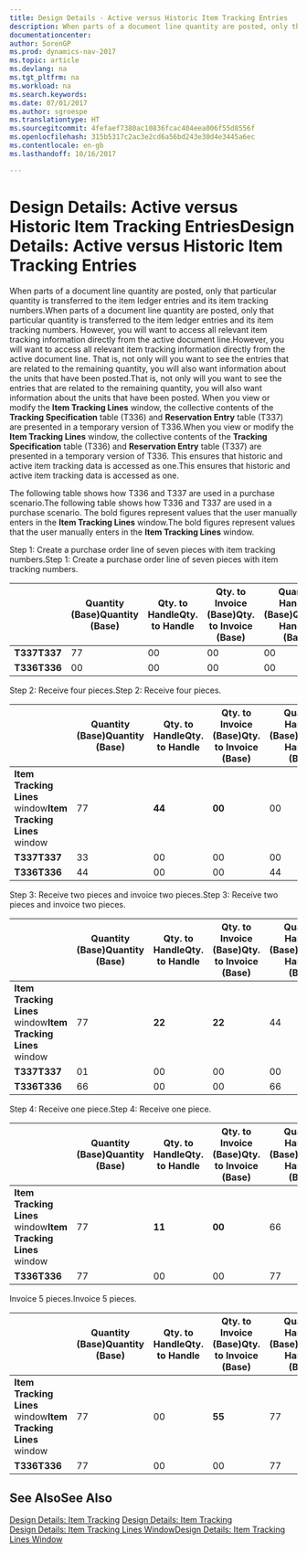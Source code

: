 ```yaml
---
title: Design Details - Active versus Historic Item Tracking Entries
description: When parts of a document line quantity are posted, only that particular quantity is transferred to the item ledger entries and its item tracking numbers. However, you will want to access all relevant item tracking information directly from the active document line. That is, not only will you want to see the entries that are related to the remaining quantity, you will also want information about the units that have been posted. When you view or modify the **Item Tracking Lines** window, the collective contents of the **Tracking Specification** table (T336) and **Reservation Entry** table (T337) are presented in a temporary version of T336. This ensures that historic and active item tracking data is accessed as one.
documentationcenter: 
author: SorenGP
ms.prod: dynamics-nav-2017
ms.topic: article
ms.devlang: na
ms.tgt_pltfrm: na
ms.workload: na
ms.search.keywords: 
ms.date: 07/01/2017
ms.author: sgroespe
ms.translationtype: HT
ms.sourcegitcommit: 4fefaef7380ac10836fcac404eea006f55d8556f
ms.openlocfilehash: 315b5317c2ac3e2cd6a56bd243e30d4e3445a6ec
ms.contentlocale: en-gb
ms.lasthandoff: 10/16/2017

---
```

# <a name="design-details-active-versus-historic-item-tracking-entries"></a><span data-ttu-id="40e67-107">Design Details: Active versus Historic Item Tracking Entries</span><span class="sxs-lookup"><span data-stu-id="40e67-107">Design Details: Active versus Historic Item Tracking Entries</span></span>
<span data-ttu-id="40e67-108">When parts of a document line quantity are posted, only that particular quantity is transferred to the item ledger entries and its item tracking numbers.</span><span class="sxs-lookup"><span data-stu-id="40e67-108">When parts of a document line quantity are posted, only that particular quantity is transferred to the item ledger entries and its item tracking numbers.</span></span> <span data-ttu-id="40e67-109">However, you will want to access all relevant item tracking information directly from the active document line.</span><span class="sxs-lookup"><span data-stu-id="40e67-109">However, you will want to access all relevant item tracking information directly from the active document line.</span></span> <span data-ttu-id="40e67-110">That is, not only will you want to see the entries that are related to the remaining quantity, you will also want information about the units that have been posted.</span><span class="sxs-lookup"><span data-stu-id="40e67-110">That is, not only will you want to see the entries that are related to the remaining quantity, you will also want information about the units that have been posted.</span></span> <span data-ttu-id="40e67-111">When you view or modify the **Item Tracking Lines** window, the collective contents of the **Tracking Specification** table (T336) and **Reservation Entry** table (T337) are presented in a temporary version of T336.</span><span class="sxs-lookup"><span data-stu-id="40e67-111">When you view or modify the **Item Tracking Lines** window, the collective contents of the **Tracking Specification** table (T336) and **Reservation Entry** table (T337) are presented in a temporary version of T336.</span></span> <span data-ttu-id="40e67-112">This ensures that historic and active item tracking data is accessed as one.</span><span class="sxs-lookup"><span data-stu-id="40e67-112">This ensures that historic and active item tracking data is accessed as one.</span></span>  

 <span data-ttu-id="40e67-113">The following table shows how T336 and T337 are used in a purchase scenario.</span><span class="sxs-lookup"><span data-stu-id="40e67-113">The following table shows how T336 and T337 are used in a purchase scenario.</span></span> <span data-ttu-id="40e67-114">The bold figures represent values that the user manually enters in the **Item Tracking Lines** window.</span><span class="sxs-lookup"><span data-stu-id="40e67-114">The bold figures represent values that the user manually enters in the **Item Tracking Lines** window.</span></span>  

 <span data-ttu-id="40e67-115">Step 1: Create a purchase order line of seven pieces with item tracking numbers.</span><span class="sxs-lookup"><span data-stu-id="40e67-115">Step 1: Create a purchase order line of seven pieces with item tracking numbers.</span></span>  

||<span data-ttu-id="40e67-116">**Quantity (Base)**</span><span class="sxs-lookup"><span data-stu-id="40e67-116">**Quantity (Base)**</span></span>|<span data-ttu-id="40e67-117">**Qty. to Handle**</span><span class="sxs-lookup"><span data-stu-id="40e67-117">**Qty. to Handle**</span></span>|<span data-ttu-id="40e67-118">**Qty. to Invoice (Base)**</span><span class="sxs-lookup"><span data-stu-id="40e67-118">**Qty. to Invoice (Base)**</span></span>|<span data-ttu-id="40e67-119">**Quantity Handled (Base)**</span><span class="sxs-lookup"><span data-stu-id="40e67-119">**Quantity Handled (Base)**</span></span>|<span data-ttu-id="40e67-120">**Quantity Invoiced (Base)**</span><span class="sxs-lookup"><span data-stu-id="40e67-120">**Quantity Invoiced (Base)**</span></span>|  
|-|----------------------------------------------|--------------------------------------------|------------------------------------------------------|-------------------------------------------------------|--------------------------------------------------------|  
|<span data-ttu-id="40e67-121">**T337**</span><span class="sxs-lookup"><span data-stu-id="40e67-121">**T337**</span></span>|<span data-ttu-id="40e67-122">7</span><span class="sxs-lookup"><span data-stu-id="40e67-122">7</span></span>|<span data-ttu-id="40e67-123">0</span><span class="sxs-lookup"><span data-stu-id="40e67-123">0</span></span>|<span data-ttu-id="40e67-124">0</span><span class="sxs-lookup"><span data-stu-id="40e67-124">0</span></span>|<span data-ttu-id="40e67-125">0</span><span class="sxs-lookup"><span data-stu-id="40e67-125">0</span></span>|<span data-ttu-id="40e67-126">0</span><span class="sxs-lookup"><span data-stu-id="40e67-126">0</span></span>|  
|<span data-ttu-id="40e67-127">**T336**</span><span class="sxs-lookup"><span data-stu-id="40e67-127">**T336**</span></span>|<span data-ttu-id="40e67-128">0</span><span class="sxs-lookup"><span data-stu-id="40e67-128">0</span></span>|<span data-ttu-id="40e67-129">0</span><span class="sxs-lookup"><span data-stu-id="40e67-129">0</span></span>|<span data-ttu-id="40e67-130">0</span><span class="sxs-lookup"><span data-stu-id="40e67-130">0</span></span>|<span data-ttu-id="40e67-131">0</span><span class="sxs-lookup"><span data-stu-id="40e67-131">0</span></span>|<span data-ttu-id="40e67-132">0</span><span class="sxs-lookup"><span data-stu-id="40e67-132">0</span></span>|  

 <span data-ttu-id="40e67-133">Step 2: Receive four pieces.</span><span class="sxs-lookup"><span data-stu-id="40e67-133">Step 2: Receive four pieces.</span></span>  

||<span data-ttu-id="40e67-134">**Quantity (Base)**</span><span class="sxs-lookup"><span data-stu-id="40e67-134">**Quantity (Base)**</span></span>|<span data-ttu-id="40e67-135">**Qty. to Handle**</span><span class="sxs-lookup"><span data-stu-id="40e67-135">**Qty. to Handle**</span></span>|<span data-ttu-id="40e67-136">**Qty. to Invoice (Base)**</span><span class="sxs-lookup"><span data-stu-id="40e67-136">**Qty. to Invoice (Base)**</span></span>|<span data-ttu-id="40e67-137">**Quantity Handled (Base)**</span><span class="sxs-lookup"><span data-stu-id="40e67-137">**Quantity Handled (Base)**</span></span>|<span data-ttu-id="40e67-138">**Quantity Invoiced (Base)**</span><span class="sxs-lookup"><span data-stu-id="40e67-138">**Quantity Invoiced (Base)**</span></span>|  
|-|----------------------------------------------|--------------------------------------------|------------------------------------------------------|-------------------------------------------------------|--------------------------------------------------------|  
|<span data-ttu-id="40e67-139">**Item Tracking Lines** window</span><span class="sxs-lookup"><span data-stu-id="40e67-139">**Item Tracking Lines** window</span></span>|<span data-ttu-id="40e67-140">7</span><span class="sxs-lookup"><span data-stu-id="40e67-140">7</span></span>|<span data-ttu-id="40e67-141">**4**</span><span class="sxs-lookup"><span data-stu-id="40e67-141">**4**</span></span>|<span data-ttu-id="40e67-142">**0**</span><span class="sxs-lookup"><span data-stu-id="40e67-142">**0**</span></span>|<span data-ttu-id="40e67-143">0</span><span class="sxs-lookup"><span data-stu-id="40e67-143">0</span></span>|<span data-ttu-id="40e67-144">0</span><span class="sxs-lookup"><span data-stu-id="40e67-144">0</span></span>|  
|<span data-ttu-id="40e67-145">**T337**</span><span class="sxs-lookup"><span data-stu-id="40e67-145">**T337**</span></span>|<span data-ttu-id="40e67-146">3</span><span class="sxs-lookup"><span data-stu-id="40e67-146">3</span></span>|<span data-ttu-id="40e67-147">0</span><span class="sxs-lookup"><span data-stu-id="40e67-147">0</span></span>|<span data-ttu-id="40e67-148">0</span><span class="sxs-lookup"><span data-stu-id="40e67-148">0</span></span>|<span data-ttu-id="40e67-149">0</span><span class="sxs-lookup"><span data-stu-id="40e67-149">0</span></span>|<span data-ttu-id="40e67-150">0</span><span class="sxs-lookup"><span data-stu-id="40e67-150">0</span></span>|  
|<span data-ttu-id="40e67-151">**T336**</span><span class="sxs-lookup"><span data-stu-id="40e67-151">**T336**</span></span>|<span data-ttu-id="40e67-152">4</span><span class="sxs-lookup"><span data-stu-id="40e67-152">4</span></span>|<span data-ttu-id="40e67-153">0</span><span class="sxs-lookup"><span data-stu-id="40e67-153">0</span></span>|<span data-ttu-id="40e67-154">0</span><span class="sxs-lookup"><span data-stu-id="40e67-154">0</span></span>|<span data-ttu-id="40e67-155">4</span><span class="sxs-lookup"><span data-stu-id="40e67-155">4</span></span>|<span data-ttu-id="40e67-156">0</span><span class="sxs-lookup"><span data-stu-id="40e67-156">0</span></span>|  

 <span data-ttu-id="40e67-157">Step 3: Receive two pieces and invoice two pieces.</span><span class="sxs-lookup"><span data-stu-id="40e67-157">Step 3: Receive two pieces and invoice two pieces.</span></span>  

||<span data-ttu-id="40e67-158">**Quantity (Base)**</span><span class="sxs-lookup"><span data-stu-id="40e67-158">**Quantity (Base)**</span></span>|<span data-ttu-id="40e67-159">**Qty. to Handle**</span><span class="sxs-lookup"><span data-stu-id="40e67-159">**Qty. to Handle**</span></span>|<span data-ttu-id="40e67-160">**Qty. to Invoice (Base)**</span><span class="sxs-lookup"><span data-stu-id="40e67-160">**Qty. to Invoice (Base)**</span></span>|<span data-ttu-id="40e67-161">**Quantity Handled (Base)**</span><span class="sxs-lookup"><span data-stu-id="40e67-161">**Quantity Handled (Base)**</span></span>|<span data-ttu-id="40e67-162">**Quantity Invoiced (Base)**</span><span class="sxs-lookup"><span data-stu-id="40e67-162">**Quantity Invoiced (Base)**</span></span>|  
|-|----------------------------------------------|--------------------------------------------|------------------------------------------------------|-------------------------------------------------------|--------------------------------------------------------|  
|<span data-ttu-id="40e67-163">**Item Tracking Lines** window</span><span class="sxs-lookup"><span data-stu-id="40e67-163">**Item Tracking Lines** window</span></span>|<span data-ttu-id="40e67-164">7</span><span class="sxs-lookup"><span data-stu-id="40e67-164">7</span></span>|<span data-ttu-id="40e67-165">**2**</span><span class="sxs-lookup"><span data-stu-id="40e67-165">**2**</span></span>|<span data-ttu-id="40e67-166">**2**</span><span class="sxs-lookup"><span data-stu-id="40e67-166">**2**</span></span>|<span data-ttu-id="40e67-167">4</span><span class="sxs-lookup"><span data-stu-id="40e67-167">4</span></span>|<span data-ttu-id="40e67-168">0</span><span class="sxs-lookup"><span data-stu-id="40e67-168">0</span></span>|  
|<span data-ttu-id="40e67-169">**T337**</span><span class="sxs-lookup"><span data-stu-id="40e67-169">**T337**</span></span>|<span data-ttu-id="40e67-170">0</span><span class="sxs-lookup"><span data-stu-id="40e67-170">1</span></span>|<span data-ttu-id="40e67-171">0</span><span class="sxs-lookup"><span data-stu-id="40e67-171">0</span></span>|<span data-ttu-id="40e67-172">0</span><span class="sxs-lookup"><span data-stu-id="40e67-172">0</span></span>|<span data-ttu-id="40e67-173">0</span><span class="sxs-lookup"><span data-stu-id="40e67-173">0</span></span>|<span data-ttu-id="40e67-174">0</span><span class="sxs-lookup"><span data-stu-id="40e67-174">0</span></span>|  
|<span data-ttu-id="40e67-175">**T336**</span><span class="sxs-lookup"><span data-stu-id="40e67-175">**T336**</span></span>|<span data-ttu-id="40e67-176">6</span><span class="sxs-lookup"><span data-stu-id="40e67-176">6</span></span>|<span data-ttu-id="40e67-177">0</span><span class="sxs-lookup"><span data-stu-id="40e67-177">0</span></span>|<span data-ttu-id="40e67-178">0</span><span class="sxs-lookup"><span data-stu-id="40e67-178">0</span></span>|<span data-ttu-id="40e67-179">6</span><span class="sxs-lookup"><span data-stu-id="40e67-179">6</span></span>|<span data-ttu-id="40e67-180">2</span><span class="sxs-lookup"><span data-stu-id="40e67-180">2</span></span>|  

 <span data-ttu-id="40e67-181">Step 4: Receive one piece.</span><span class="sxs-lookup"><span data-stu-id="40e67-181">Step 4: Receive one piece.</span></span>  

||<span data-ttu-id="40e67-182">**Quantity (Base)**</span><span class="sxs-lookup"><span data-stu-id="40e67-182">**Quantity (Base)**</span></span>|<span data-ttu-id="40e67-183">**Qty. to Handle**</span><span class="sxs-lookup"><span data-stu-id="40e67-183">**Qty. to Handle**</span></span>|<span data-ttu-id="40e67-184">**Qty. to Invoice (Base)**</span><span class="sxs-lookup"><span data-stu-id="40e67-184">**Qty. to Invoice (Base)**</span></span>|<span data-ttu-id="40e67-185">**Quantity Handled (Base)**</span><span class="sxs-lookup"><span data-stu-id="40e67-185">**Quantity Handled (Base)**</span></span>|<span data-ttu-id="40e67-186">**Quantity Invoiced (Base)**</span><span class="sxs-lookup"><span data-stu-id="40e67-186">**Quantity Invoiced (Base)**</span></span>|  
|-|----------------------------------------------|--------------------------------------------|------------------------------------------------------|-------------------------------------------------------|--------------------------------------------------------|  
|<span data-ttu-id="40e67-187">**Item Tracking Lines** window</span><span class="sxs-lookup"><span data-stu-id="40e67-187">**Item Tracking Lines** window</span></span>|<span data-ttu-id="40e67-188">7</span><span class="sxs-lookup"><span data-stu-id="40e67-188">7</span></span>|<span data-ttu-id="40e67-189">**1**</span><span class="sxs-lookup"><span data-stu-id="40e67-189">**1**</span></span>|<span data-ttu-id="40e67-190">**0**</span><span class="sxs-lookup"><span data-stu-id="40e67-190">**0**</span></span>|<span data-ttu-id="40e67-191">6</span><span class="sxs-lookup"><span data-stu-id="40e67-191">6</span></span>|<span data-ttu-id="40e67-192">2</span><span class="sxs-lookup"><span data-stu-id="40e67-192">2</span></span>|  
|<span data-ttu-id="40e67-193">**T336**</span><span class="sxs-lookup"><span data-stu-id="40e67-193">**T336**</span></span>|<span data-ttu-id="40e67-194">7</span><span class="sxs-lookup"><span data-stu-id="40e67-194">7</span></span>|<span data-ttu-id="40e67-195">0</span><span class="sxs-lookup"><span data-stu-id="40e67-195">0</span></span>|<span data-ttu-id="40e67-196">0</span><span class="sxs-lookup"><span data-stu-id="40e67-196">0</span></span>|<span data-ttu-id="40e67-197">7</span><span class="sxs-lookup"><span data-stu-id="40e67-197">7</span></span>|<span data-ttu-id="40e67-198">2</span><span class="sxs-lookup"><span data-stu-id="40e67-198">2</span></span>|  

 <span data-ttu-id="40e67-199">Invoice 5 pieces.</span><span class="sxs-lookup"><span data-stu-id="40e67-199">Invoice 5 pieces.</span></span>  

||<span data-ttu-id="40e67-200">**Quantity (Base)**</span><span class="sxs-lookup"><span data-stu-id="40e67-200">**Quantity (Base)**</span></span>|<span data-ttu-id="40e67-201">**Qty. to Handle**</span><span class="sxs-lookup"><span data-stu-id="40e67-201">**Qty. to Handle**</span></span>|<span data-ttu-id="40e67-202">**Qty. to Invoice (Base)**</span><span class="sxs-lookup"><span data-stu-id="40e67-202">**Qty. to Invoice (Base)**</span></span>|<span data-ttu-id="40e67-203">**Quantity Handled (Base)**</span><span class="sxs-lookup"><span data-stu-id="40e67-203">**Quantity Handled (Base)**</span></span>|<span data-ttu-id="40e67-204">**Quantity Invoiced (Base)**</span><span class="sxs-lookup"><span data-stu-id="40e67-204">**Quantity Invoiced (Base)**</span></span>|  
|-|----------------------------------------------|--------------------------------------------|------------------------------------------------------|-------------------------------------------------------|--------------------------------------------------------|  
|<span data-ttu-id="40e67-205">**Item Tracking Lines** window</span><span class="sxs-lookup"><span data-stu-id="40e67-205">**Item Tracking Lines** window</span></span>|<span data-ttu-id="40e67-206">7</span><span class="sxs-lookup"><span data-stu-id="40e67-206">7</span></span>|<span data-ttu-id="40e67-207">0</span><span class="sxs-lookup"><span data-stu-id="40e67-207">0</span></span>|<span data-ttu-id="40e67-208">**5**</span><span class="sxs-lookup"><span data-stu-id="40e67-208">**5**</span></span>|<span data-ttu-id="40e67-209">7</span><span class="sxs-lookup"><span data-stu-id="40e67-209">7</span></span>|<span data-ttu-id="40e67-210">2</span><span class="sxs-lookup"><span data-stu-id="40e67-210">2</span></span>|  
|<span data-ttu-id="40e67-211">**T336**</span><span class="sxs-lookup"><span data-stu-id="40e67-211">**T336**</span></span>|<span data-ttu-id="40e67-212">7</span><span class="sxs-lookup"><span data-stu-id="40e67-212">7</span></span>|<span data-ttu-id="40e67-213">0</span><span class="sxs-lookup"><span data-stu-id="40e67-213">0</span></span>|<span data-ttu-id="40e67-214">0</span><span class="sxs-lookup"><span data-stu-id="40e67-214">0</span></span>|<span data-ttu-id="40e67-215">7</span><span class="sxs-lookup"><span data-stu-id="40e67-215">7</span></span>|<span data-ttu-id="40e67-216">7</span><span class="sxs-lookup"><span data-stu-id="40e67-216">7</span></span>|  

## <a name="see-also"></a><span data-ttu-id="40e67-217">See Also</span><span class="sxs-lookup"><span data-stu-id="40e67-217">See Also</span></span>  
 <span data-ttu-id="40e67-218">[Design Details: Item Tracking](design-details-item-tracking.md) </span><span class="sxs-lookup"><span data-stu-id="40e67-218">[Design Details: Item Tracking](design-details-item-tracking.md) </span></span>  
 [<span data-ttu-id="40e67-219">Design Details: Item Tracking Lines Window</span><span class="sxs-lookup"><span data-stu-id="40e67-219">Design Details: Item Tracking Lines Window</span></span>](design-details-item-tracking-lines-window.md)


